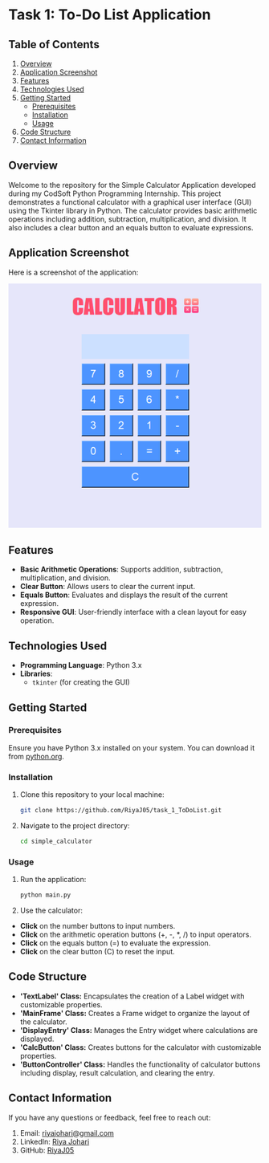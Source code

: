 # Task 1: To-Do List Application

## Table of Contents

1. [Overview](#overview)
2. [Application Screenshot](#application-screenshot)
3. [Features](#features)
4. [Technologies Used](#technologies-used)
5. [Getting Started](#getting-started)
   - [Prerequisites](#prerequisites)
   - [Installation](#installation)
   - [Usage](#usage)
6. [Code Structure](#code-structure)
7. [Contact Information](#contact-information)

## Overview

Welcome to the repository for the Simple Calculator Application developed during my CodSoft Python Programming Internship. This project demonstrates a functional calculator with a graphical user interface (GUI) using the Tkinter library in Python. The calculator provides basic arithmetic operations including addition, subtraction, multiplication, and division. It also includes a clear button and an equals button to evaluate expressions.

## Application Screenshot

Here is a screenshot of the application:

![Screenshot of Application](images/calculator_screenshot.png)

## Features

- **Basic Arithmetic Operations**: Supports addition, subtraction, multiplication, and division.
- **Clear Button**: Allows users to clear the current input.
- **Equals Button**: Evaluates and displays the result of the current expression.
- **Responsive GUI**: User-friendly interface with a clean layout for easy operation.

## Technologies Used

- **Programming Language**: Python 3.x
- **Libraries**: 
  - `tkinter` (for creating the GUI)

## Getting Started

### Prerequisites

Ensure you have Python 3.x installed on your system. You can download it from [python.org](https://www.python.org/downloads/).

### Installation

1. Clone this repository to your local machine:
   ```bash
   git clone https://github.com/RiyaJ05/task_1_ToDoList.git

2. Navigate to the project directory:
   ```bash
   cd simple_calculator

### Usage

1. Run the application:
   ```bash
   python main.py

2. Use the calculator:
- **Click** on the number buttons to input numbers.
- **Click** on the arithmetic operation buttons (+, -, *, /) to input operators.
- **Click** on the equals button (=) to evaluate the expression.
- **Click** on the clear button (C) to reset the input.

## Code Structure
- **'TextLabel' Class:** Encapsulates the creation of a Label widget with customizable properties.
- **'MainFrame' Class:** Creates a Frame widget to organize the layout of the calculator.
- **'DisplayEntry' Class:** Manages the Entry widget where calculations are displayed.
- **'CalcButton' Class:** Creates buttons for the calculator with customizable properties.
- **'ButtonController' Class:** Handles the functionality of calculator buttons including display, result calculation, and clearing the entry.

## Contact Information
If you have any questions or feedback, feel free to reach out:

1. Email: riyajohari@gmail.com
2. LinkedIn: [Riya Johari](https://www.linkedin.com/in/riya-johari-547181259/)
3. GitHub: [RiyaJ05](https://github.com/RiyaJ05)
